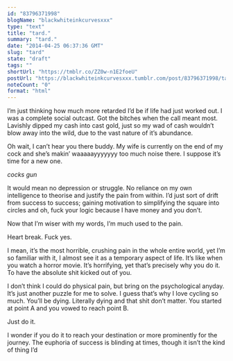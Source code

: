 ```yaml
---
id: "83796371998"
blogName: "blackwhiteinkcurvesxxx"
type: "text"
title: "tard."
summary: "tard."
date: "2014-04-25 06:37:36 GMT"
slug: "tard"
state: "draft"
tags: ""
shortUrl: "https://tmblr.co/ZZ0w-n1E2foeU"
postUrl: "https://blackwhiteinkcurvesxxx.tumblr.com/post/83796371998/tard"
noteCount: "0"
format: "html"
---
```


I’m just thinking how much more retarded I’d be if life had just worked out. I was a complete social outcast. Got the bitches when the call meant most. Lavishly dipped my cash into cast gold, just so my wad of cash wouldn’t blow away into the wild, due to the vast nature of it’s abundance.

Oh wait, I can’t hear you there buddy. My wife is currently on the end of my cock and she’s makin’ waaaaayyyyyyy too much noise there. I suppose it’s time for a new one.

*cocks gun*

It would mean no depression or struggle. No reliance on my own intelligence to theorise and justify the pain from within. I’d just sort of drift from success to success; gaining motivation to simplifying the square into circles and oh, fuck your logic because I have money and you don’t.

Now that I’m wiser with my words, I’m much used to the pain.

Heart break. Fuck yes.

I mean, it’s the most horrible, crushing pain in the whole entire world, yet I’m so familiar with it, I almost see it as a temporary aspect of life. It’s like when you watch a horror movie. It’s horrifying, yet that’s precisely why you do it. To have the absolute shit kicked out of you.

I don’t think I could do physical pain, but bring on the psychological anyday. It’s just another puzzle for me to solve. I guess that’s why I love cycling so much. You’ll be dying. Literally dying and that shit don’t matter. You started at point A and you vowed to reach point B.

Just do it.

I wonder if you do it to reach your destination or more prominently for the journey. The euphoria of success is blinding at times, though it isn’t the kind of thing I’d